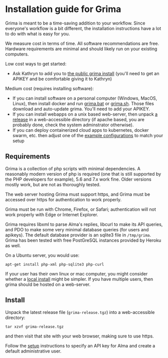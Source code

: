 # Installation guide for Grima

Grima is meant to be a time-saving addition to your workflow. Since everyone's
workflow is a bit different, the installation instructions have a lot to do
with what is easy for you.

We measure cost in terms of time. All software recommendations are free.
Hardware requirements are minimal and should likely run on your existing
computers.

Low cost ways to get started:

* Ask Kathryn to add you to [the public grima
install](https://pub.grima.zemkat.org/) (you'll need to get an APIKEY and be
comfortable giving it to Kathryn)

Medium cost (requires installing software):

* If you can install software on a personal computer (Windows, MacOS, Linux),
then install docker and run [grima.bat](docker/grima.bat) or
[grima.sh](docker/grima.sh). Those files download and auto-update grima. You'll
need to add your APIKEY.
* If you can install webapps on a unix based web-server, then unpack [a
release](releases/grima.tgz) in a web-accessible directory (if apache based,
you are probably done, check the system adminstrator otherwise).
* If you can deploy containerized cloud apps to kubernetes, docker swarm,
etc. then adjust one of the [example configurations](docker/examples)
to match your setup


## Requirements

Grima is a collection of php scripts with minimal dependencies. A reasonably
modern version of php is required (one that is still supported by the PHP
developers for example), 5.6 and 7.x work fine. Older versions mostly work, but
are not as thoroughly tested.

The web server hosting Grima must support https, and Grima must be accessed
over https for authentication to work properly.

Grima must be run with Chrome, Firefox, or Safari; authentication will 
not work properly with Edge or Internet Explorer.

Grima requires libxml to parse Alma's replies, libcurl to make its API queries,
and PDO to make some very minimal database queries (for users and apikeys). The
default database provider is an sqlite3 file in `/tmp/grima`. Grima has been
tested with free PostGreSQL instances provided by Heroku as well.

On a Ubuntu server, you would use:

    apt-get install php-xml php-sqlite3 php-curl

If your user has their own linux or mac computer, you might consider whether
a [local install](LOCAL.md) might be simpler. If you have multiple users,
then grima should be hosted on a web-server. 

## Install

Unpack the latest release file (`grima-release.tgz`) into a web-accessible
directory:

`tar xzvf grima-release.tgz`

and then visit that site with your web browser, making sure to use https.

Follow the [setup](SETUP.md) instructions to specify an API key for Alma
and create a default administrative user.
